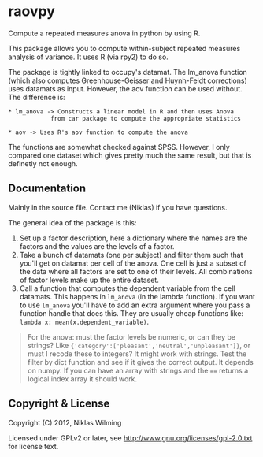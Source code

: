 raovpy
======

Compute a repeated measures anova in python by using R.

This package allows you to compute within-subject repeated measures
analysis of variance. It uses R (via rpy2) to do so. 

The package is tightly linked to occupy's datamat. The lm_anova 
function (which also computes Greenhouse-Geisser and Huynh-Feldt
corrections) uses datamats as input. However, the aov function 
can be used without. The difference is:

    * lm_anova -> Constructs a linear model in R and then uses Anova
                from car package to compute the appropriate statistics

    * aov -> Uses R's aov function to compute the anova


The functions are somewhat checked against SPSS. However, I only
compared one dataset which gives pretty much the same result, but
that is definetly not enough.

Documentation
-------------

Mainly in the source file. Contact me (Niklas) if you have questions.

The general idea of the package is this:
1) Set up a factor description, here a dictionary where the names are the factors and the values are the levels of a factor.
2) Take a bunch of datamats (one per subject) and filter them such that you'll get on datamat per cell of the anova. One cell is just a subset of the data where all factors are set to one of their levels. All combinations of factor levels make up the entire dataset.
3) Call a function that computes the dependent variable from the cell datamats. This happens in `lm_anova` (in the lambda function). If you want to use `lm_anova` you'll have to add an extra argument where you pass a function handle that does this. They are usually cheap functions like: `lambda x: mean(x.dependent_variable)`.


> For the anova: must the factor levels be numeric, or can they be strings? Like `{'category':['pleasant','neutral','unpleasant']}`, or must I recode these to integers?
It might work with strings. Test the filter by dict function and see if it gives the correct output. It depends on numpy. If you can have an array with strings and the `==` returns a logical index array it should work.

Copyright & License
-------------------

Copyright (C) 2012, Niklas Wilming
 
Licensed under GPLv2 or later, see http://www.gnu.org/licenses/gpl-2.0.txt
for license text.

